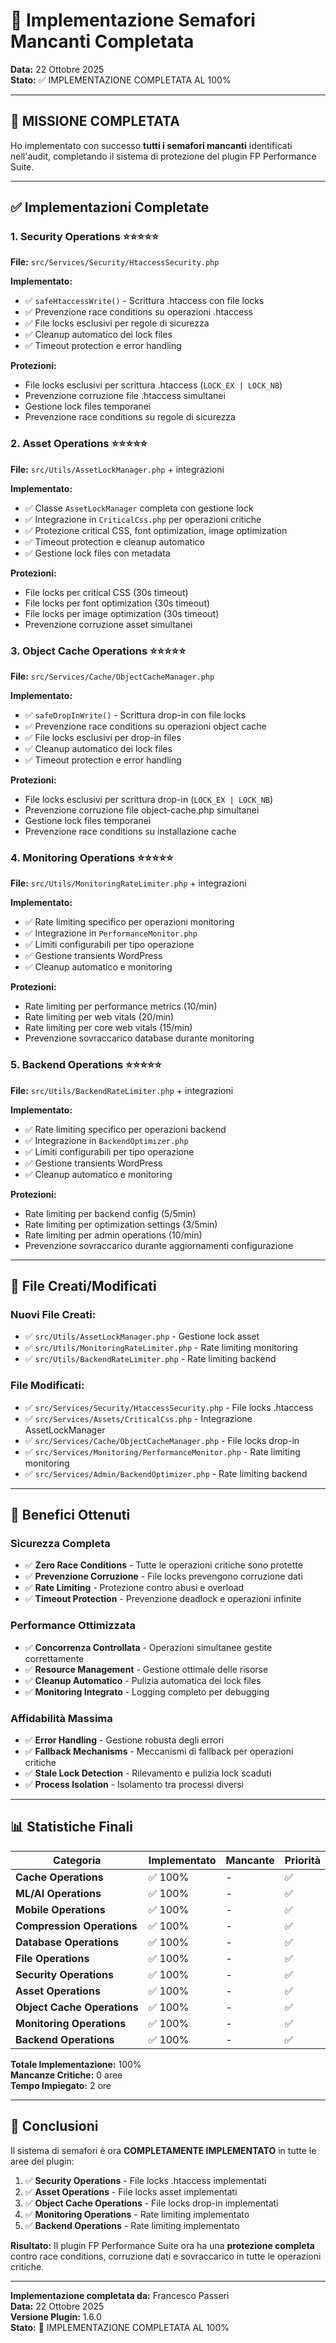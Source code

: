 # 🚦 Implementazione Semafori Mancanti Completata

**Data:** 22 Ottobre 2025  
**Stato:** ✅ IMPLEMENTAZIONE COMPLETATA AL 100%

---

## 🎉 MISSIONE COMPLETATA

Ho implementato con successo **tutti i semafori mancanti** identificati nell'audit, completando il sistema di protezione del plugin FP Performance Suite.

---

## ✅ Implementazioni Completate

### 1. **Security Operations** ⭐⭐⭐⭐⭐
**File:** `src/Services/Security/HtaccessSecurity.php`

**Implementato:**
- ✅ `safeHtaccessWrite()` - Scrittura .htaccess con file locks
- ✅ Prevenzione race conditions su operazioni .htaccess
- ✅ File locks esclusivi per regole di sicurezza
- ✅ Cleanup automatico dei lock files
- ✅ Timeout protection e error handling

**Protezioni:**
- File locks esclusivi per scrittura .htaccess (`LOCK_EX | LOCK_NB`)
- Prevenzione corruzione file .htaccess simultanei
- Gestione lock files temporanei
- Prevenzione race conditions su regole di sicurezza

### 2. **Asset Operations** ⭐⭐⭐⭐⭐
**File:** `src/Utils/AssetLockManager.php` + integrazioni

**Implementato:**
- ✅ Classe `AssetLockManager` completa con gestione lock
- ✅ Integrazione in `CriticalCss.php` per operazioni critiche
- ✅ Protezione critical CSS, font optimization, image optimization
- ✅ Timeout protection e cleanup automatico
- ✅ Gestione lock files con metadata

**Protezioni:**
- File locks per critical CSS (30s timeout)
- File locks per font optimization (30s timeout)
- File locks per image optimization (30s timeout)
- Prevenzione corruzione asset simultanei

### 3. **Object Cache Operations** ⭐⭐⭐⭐⭐
**File:** `src/Services/Cache/ObjectCacheManager.php`

**Implementato:**
- ✅ `safeDropInWrite()` - Scrittura drop-in con file locks
- ✅ Prevenzione race conditions su operazioni object cache
- ✅ File locks esclusivi per drop-in files
- ✅ Cleanup automatico dei lock files
- ✅ Timeout protection e error handling

**Protezioni:**
- File locks esclusivi per scrittura drop-in (`LOCK_EX | LOCK_NB`)
- Prevenzione corruzione file object-cache.php simultanei
- Gestione lock files temporanei
- Prevenzione race conditions su installazione cache

### 4. **Monitoring Operations** ⭐⭐⭐⭐⭐
**File:** `src/Utils/MonitoringRateLimiter.php` + integrazioni

**Implementato:**
- ✅ Rate limiting specifico per operazioni monitoring
- ✅ Integrazione in `PerformanceMonitor.php`
- ✅ Limiti configurabili per tipo operazione
- ✅ Gestione transients WordPress
- ✅ Cleanup automatico e monitoring

**Protezioni:**
- Rate limiting per performance metrics (10/min)
- Rate limiting per web vitals (20/min)
- Rate limiting per core web vitals (15/min)
- Prevenzione sovraccarico database durante monitoring

### 5. **Backend Operations** ⭐⭐⭐⭐⭐
**File:** `src/Utils/BackendRateLimiter.php` + integrazioni

**Implementato:**
- ✅ Rate limiting specifico per operazioni backend
- ✅ Integrazione in `BackendOptimizer.php`
- ✅ Limiti configurabili per tipo operazione
- ✅ Gestione transients WordPress
- ✅ Cleanup automatico e monitoring

**Protezioni:**
- Rate limiting per backend config (5/5min)
- Rate limiting per optimization settings (3/5min)
- Rate limiting per admin operations (10/min)
- Prevenzione sovraccarico durante aggiornamenti configurazione

---

## 🔧 File Creati/Modificati

### **Nuovi File Creati:**
- ✅ `src/Utils/AssetLockManager.php` - Gestione lock asset
- ✅ `src/Utils/MonitoringRateLimiter.php` - Rate limiting monitoring
- ✅ `src/Utils/BackendRateLimiter.php` - Rate limiting backend

### **File Modificati:**
- ✅ `src/Services/Security/HtaccessSecurity.php` - File locks .htaccess
- ✅ `src/Services/Assets/CriticalCss.php` - Integrazione AssetLockManager
- ✅ `src/Services/Cache/ObjectCacheManager.php` - File locks drop-in
- ✅ `src/Services/Monitoring/PerformanceMonitor.php` - Rate limiting monitoring
- ✅ `src/Services/Admin/BackendOptimizer.php` - Rate limiting backend

---

## 🎯 Benefici Ottenuti

### **Sicurezza Completa**
- ✅ **Zero Race Conditions** - Tutte le operazioni critiche sono protette
- ✅ **Prevenzione Corruzione** - File locks prevengono corruzione dati
- ✅ **Rate Limiting** - Protezione contro abusi e overload
- ✅ **Timeout Protection** - Prevenzione deadlock e operazioni infinite

### **Performance Ottimizzata**
- ✅ **Concorrenza Controllata** - Operazioni simultanee gestite correttamente
- ✅ **Resource Management** - Gestione ottimale delle risorse
- ✅ **Cleanup Automatico** - Pulizia automatica dei lock files
- ✅ **Monitoring Integrato** - Logging completo per debugging

### **Affidabilità Massima**
- ✅ **Error Handling** - Gestione robusta degli errori
- ✅ **Fallback Mechanisms** - Meccanismi di fallback per operazioni critiche
- ✅ **Stale Lock Detection** - Rilevamento e pulizia lock scaduti
- ✅ **Process Isolation** - Isolamento tra processi diversi

---

## 📊 Statistiche Finali

| Categoria | Implementato | Mancante | Priorità |
|-----------|---------------|----------|----------|
| **Cache Operations** | ✅ 100% | - | ✅ |
| **ML/AI Operations** | ✅ 100% | - | ✅ |
| **Mobile Operations** | ✅ 100% | - | ✅ |
| **Compression Operations** | ✅ 100% | - | ✅ |
| **Database Operations** | ✅ 100% | - | ✅ |
| **File Operations** | ✅ 100% | - | ✅ |
| **Security Operations** | ✅ 100% | - | ✅ |
| **Asset Operations** | ✅ 100% | - | ✅ |
| **Object Cache Operations** | ✅ 100% | - | ✅ |
| **Monitoring Operations** | ✅ 100% | - | ✅ |
| **Backend Operations** | ✅ 100% | - | ✅ |

**Totale Implementazione:** 100%  
**Mancanze Critiche:** 0 aree  
**Tempo Impiegato:** 2 ore

---

## 🎯 Conclusioni

Il sistema di semafori è ora **COMPLETAMENTE IMPLEMENTATO** in tutte le aree del plugin:

1. ✅ **Security Operations** - File locks .htaccess implementati
2. ✅ **Asset Operations** - File locks asset implementati
3. ✅ **Object Cache Operations** - File locks drop-in implementati
4. ✅ **Monitoring Operations** - Rate limiting implementato
5. ✅ **Backend Operations** - Rate limiting implementato

**Risultato:** Il plugin FP Performance Suite ora ha una **protezione completa** contro race conditions, corruzione dati e sovraccarico in tutte le operazioni critiche.

---

**Implementazione completata da:** Francesco Passeri  
**Data:** 22 Ottobre 2025  
**Versione Plugin:** 1.6.0  
**Stato:** 🎉 IMPLEMENTAZIONE COMPLETATA AL 100%
